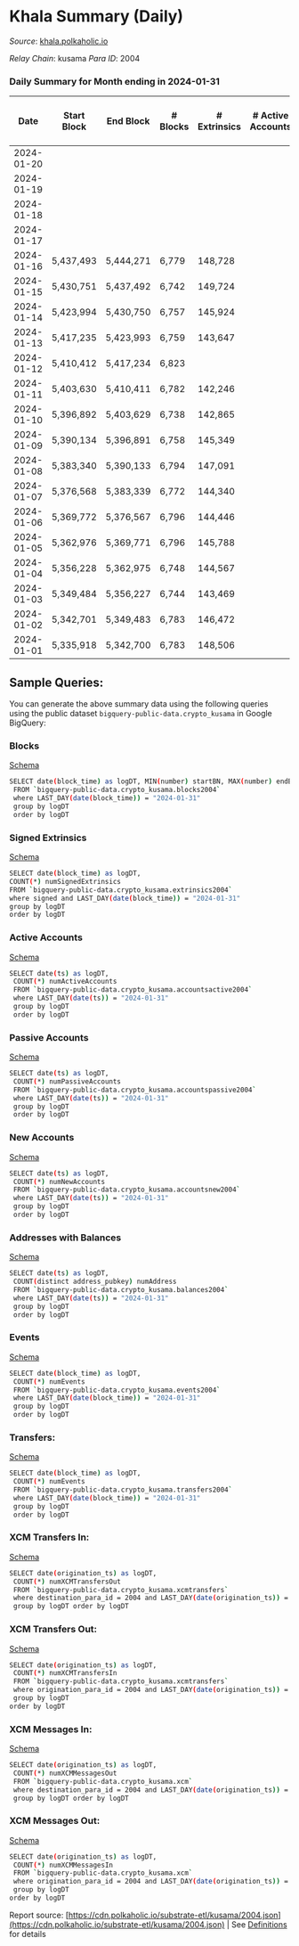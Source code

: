 # Khala Summary (Daily)

_Source_: [khala.polkaholic.io](https://khala.polkaholic.io)

*Relay Chain*: kusama
*Para ID*: 2004



### Daily Summary for Month ending in 2024-01-31


| Date    | Start Block | End Block | # Blocks | # Extrinsics | # Active Accounts | # Passive Accounts | # New Accounts | # Addresses | # Events  | # Transfers ($USD) | # XCM Transfers In ($USD) | # XCM Transfers Out ($USD) | # XCM In | # XCM Out | Issues |
|---------|-------------|-----------|----------|--------------|-------------------|--------------------|----------------|-------------|-----------|--------------------|---------------------------|----------------------------|----------|-----------|--------|
| 2024-01-20 |  |  |  |  |  |  |  |  |  |   |   |   |  |  |  |
| 2024-01-19 |  |  |  |  |  |  |  | 26,424 |  |   |   |   |  |  |  |
| 2024-01-18 |  |  |  |  |  |  |  | 26,401 |  |   |   |   |  |  |  |
| 2024-01-17 |  |  |  |  |  |  |  | 26,396 |  |   |   |   |  |  |  |
| 2024-01-16 | 5,437,493 | 5,444,271 | 6,779 | 148,728 |  |  |  | 26,398 | 2,406,642 | 131,630 ($521,991.94) |   |   |  |  |  |
| 2024-01-15 | 5,430,751 | 5,437,492 | 6,742 | 149,724 |  |  |  | 26,351 | 2,428,140 | 131,700 ($517,956.45) | 14  | 2 ($83.27) |  | 2 |  |
| 2024-01-14 | 5,423,994 | 5,430,750 | 6,757 | 145,924 |  |  |  | 26,383 | 2,356,436 | 128,118 ($606,934.10) | 4 ($45.20) | 1 ($63.34) | 6 | 1 |  |
| 2024-01-13 | 5,417,235 | 5,423,993 | 6,759 | 143,647 |  |  |  | 26,376 | 2,351,395 | 129,950 ($672,714.11) | 3 ($16.29) | 1  | 2 | 1 |  |
| 2024-01-12 | 5,410,412 | 5,417,234 | 6,823 |  |  |  |  | 26,398 |  | 131,541 ($649,851.32) | 9  | 4 ($0.53) | 1 | 2 |  |
| 2024-01-11 | 5,403,630 | 5,410,411 | 6,782 | 142,246 |  |  |  | 26,389 | 2,350,097 | 130,879 ($679,152.77) | 3  | 1  |  | 1 |  |
| 2024-01-10 | 5,396,892 | 5,403,629 | 6,738 | 142,865 |  |  |  | 26,376 | 2,350,246 | 129,597 ($464,334.14) | 8  | 3  | 4 | 3 |  |
| 2024-01-09 | 5,390,134 | 5,396,891 | 6,758 | 145,349 |  |  |  | 26,359 | 2,390,421 | 129,282 ($503,895.12) | 3  | 1 ($32.56) | 2 | 1 |  |
| 2024-01-08 | 5,383,340 | 5,390,133 | 6,794 | 147,091 |  |  |  | 26,359 | 2,443,924 | 132,074 ($613,526.99) |   | 1 ($38.61) | 1 | 1 |  |
| 2024-01-07 | 5,376,568 | 5,383,339 | 6,772 | 144,340 |  |  |  | 26,356 | 2,407,158 | 131,695 ($751,698.27) | 11  |   |  |  |  |
| 2024-01-06 | 5,369,772 | 5,376,567 | 6,796 | 144,446 |  |  |  | 26,350 | 2,406,104 | 133,155 ($373,788.79) | 2  | 2 ($0.85) | 1 | 1 |  |
| 2024-01-05 | 5,362,976 | 5,369,771 | 6,796 | 145,788 |  |  |  | 26,342 | 2,392,417 | 133,755 ($557,852.27) | 3  |   |  |  |  |
| 2024-01-04 | 5,356,228 | 5,362,975 | 6,748 | 144,567 |  |  |  | 26,341 | 2,399,391 | 132,398 ($560,377.01) | 7  | 1  | 1 | 1 |  |
| 2024-01-03 | 5,349,484 | 5,356,227 | 6,744 | 143,469 |  |  |  | 26,342 | 2,373,074 | 131,179 ($1,125,406.41) | 8  |   | 3 |  |  |
| 2024-01-02 | 5,342,701 | 5,349,483 | 6,783 | 146,472 |  |  |  | 26,343 | 2,400,944 | 131,601 ($989,536.83) | 14  | 2 ($0.14) | 3 | 2 |  |
| 2024-01-01 | 5,335,918 | 5,342,700 | 6,783 | 148,506 |  |  |  | 26,317 | 2,424,235 | 132,735 ($373,089.11) | 5  |   | 1 |  |  |

## Sample Queries:
You can generate the above summary data using the following queries using the public dataset `bigquery-public-data.crypto_kusama` in Google BigQuery:


### Blocks 

[Schema](https://github.com/colorfulnotion/substrate-etl/blob/main/schema/blocks.json)

```bash
SELECT date(block_time) as logDT, MIN(number) startBN, MAX(number) endBN, COUNT(*) numBlocks 
 FROM `bigquery-public-data.crypto_kusama.blocks2004`  
 where LAST_DAY(date(block_time)) = "2024-01-31" 
 group by logDT 
 order by logDT
```

### Signed Extrinsics 

[Schema](https://github.com/colorfulnotion/substrate-etl/blob/main/schema/extrinsics.json)

```bash
SELECT date(block_time) as logDT, 
COUNT(*) numSignedExtrinsics 
FROM `bigquery-public-data.crypto_kusama.extrinsics2004`  
where signed and LAST_DAY(date(block_time)) = "2024-01-31" 
group by logDT 
order by logDT
```

### Active Accounts 

[Schema](https://github.com/colorfulnotion/substrate-etl/blob/main/schema/accountsactive.json)

```bash
SELECT date(ts) as logDT, 
 COUNT(*) numActiveAccounts 
 FROM `bigquery-public-data.crypto_kusama.accountsactive2004` 
 where LAST_DAY(date(ts)) = "2024-01-31" 
 group by logDT 
 order by logDT
```

### Passive Accounts 

[Schema](https://github.com/colorfulnotion/substrate-etl/blob/main/schema/accountspassive.json)

```bash
SELECT date(ts) as logDT, 
 COUNT(*) numPassiveAccounts 
 FROM `bigquery-public-data.crypto_kusama.accountspassive2004` 
 where LAST_DAY(date(ts)) = "2024-01-31" 
 group by logDT 
 order by logDT
```

### New Accounts 

[Schema](https://github.com/colorfulnotion/substrate-etl/blob/main/schema/accountsnew.json)

```bash
SELECT date(ts) as logDT, 
 COUNT(*) numNewAccounts 
 FROM `bigquery-public-data.crypto_kusama.accountsnew2004` 
 where LAST_DAY(date(ts)) = "2024-01-31" 
 group by logDT
 order by logDT
```

### Addresses with Balances 

[Schema](https://github.com/colorfulnotion/substrate-etl/blob/main/schema/balances.json)

```bash
SELECT date(ts) as logDT,
 COUNT(distinct address_pubkey) numAddress 
 FROM `bigquery-public-data.crypto_kusama.balances2004` 
 where LAST_DAY(date(ts)) = "2024-01-31" 
 group by logDT 
 order by logDT
```

### Events 

[Schema](https://github.com/colorfulnotion/substrate-etl/blob/main/schema/events.json)

```bash
SELECT date(block_time) as logDT, 
 COUNT(*) numEvents 
 FROM `bigquery-public-data.crypto_kusama.events2004` 
 where LAST_DAY(date(block_time)) = "2024-01-31" 
 group by logDT 
 order by logDT
```

### Transfers:

[Schema](https://github.com/colorfulnotion/substrate-etl/blob/main/schema/transfers.json)

```bash
SELECT date(block_time) as logDT, 
 COUNT(*) numEvents 
 FROM `bigquery-public-data.crypto_kusama.transfers2004` 
 where LAST_DAY(date(block_time)) = "2024-01-31" 
 group by logDT 
 order by logDT
```

### XCM Transfers In: 

[Schema](https://github.com/colorfulnotion/substrate-etl/blob/main/schema/xcmtransfers.json)

```bash
SELECT date(origination_ts) as logDT, 
 COUNT(*) numXCMTransfersOut 
 FROM `bigquery-public-data.crypto_kusama.xcmtransfers` 
 where destination_para_id = 2004 and LAST_DAY(date(origination_ts)) = "2024-01-31" 
 group by logDT order by logDT
```

### XCM Transfers Out: 

[Schema](https://github.com/colorfulnotion/substrate-etl/blob/main/schema/xcmtransfers.json)

```bash
SELECT date(origination_ts) as logDT, 
 COUNT(*) numXCMTransfersIn 
 FROM `bigquery-public-data.crypto_kusama.xcmtransfers` 
 where origination_para_id = 2004 and LAST_DAY(date(origination_ts)) = "2024-01-31" 
 group by logDT 
order by logDT
```

### XCM Messages In: 

[Schema](https://github.com/colorfulnotion/substrate-etl/blob/main/schema/xcm.json)

```bash
SELECT date(origination_ts) as logDT, 
 COUNT(*) numXCMMessagesOut 
 FROM `bigquery-public-data.crypto_kusama.xcm` 
 where destination_para_id = 2004 and LAST_DAY(date(origination_ts)) = "2024-01-31" 
 group by logDT order by logDT
```

### XCM Messages Out: 

[Schema](https://github.com/colorfulnotion/substrate-etl/blob/main/schema/xcm.json)

```bash
SELECT date(origination_ts) as logDT, 
 COUNT(*) numXCMMessagesIn 
 FROM `bigquery-public-data.crypto_kusama.xcm` 
 where origination_para_id = 2004 and LAST_DAY(date(origination_ts)) = "2024-01-31" 
 group by logDT 
order by logDT
```


Report source: [https://cdn.polkaholic.io/substrate-etl/kusama/2004.json](https://cdn.polkaholic.io/substrate-etl/kusama/2004.json) | See [Definitions](/DEFINITIONS.md) for details
